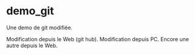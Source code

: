 # demo_git
Une demo de git modifiée.

Modification depuis le Web (git hub).
Modification depuis PC.
Encore une autre depuis le Web.
